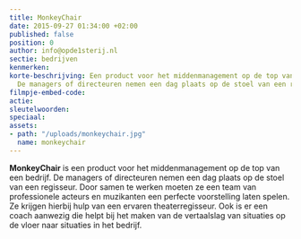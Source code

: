 ```yaml
---
title: MonkeyChair
date: 2015-09-27 01:34:00 +02:00
published: false
position: 0
author: info@opde1sterij.nl
sectie: bedrijven
kenmerken: 
korte-beschrijving: Een product voor het middenmanagement op de top van een bedrijf.
  De managers of directeuren nemen een dag plaats op de stoel van een regisseur.
filmpje-embed-code: 
actie: 
sleutelwoorden: 
speciaal: 
assets:
- path: "/uploads/monkeychair.jpg"
  name: monkeychair
---
```


**MonkeyChair** is een product voor het middenmanagement op de top van een bedrijf. De managers of directeuren nemen een dag plaats op de stoel van een regisseur. Door samen te werken moeten ze een team van professionele acteurs en muzikanten een perfecte voorstelling laten spelen. Ze krijgen hierbij hulp van een ervaren theaterregisseur. Ook is er een coach aanwezig die helpt bij het maken van de vertaalslag van situaties op de vloer naar situaties in het bedrijf.
